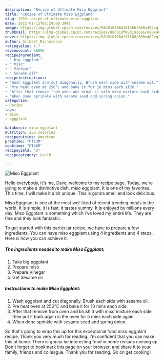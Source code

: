 ```yaml
---
description: "Recipe of Ultimate Miso Eggplant"
title: "Recipe of Ultimate Miso Eggplant"
slug: 2833-recipe-of-ultimate-miso-eggplant
date: 2022-01-13T02:24:00.394Z
image: https://img-global.cpcdn.com/recipes/88d018f08d191666/680x482cq70/miso-eggplant-recipe-main-photo.jpg
thumbnail: https://img-global.cpcdn.com/recipes/88d018f08d191666/680x482cq70/miso-eggplant-recipe-main-photo.jpg
cover: https://img-global.cpcdn.com/recipes/88d018f08d191666/680x482cq70/miso-eggplant-recipe-main-photo.jpg
author: Gilbert Richardson
ratingvalue: 4.7
reviewcount: 38096
recipeingredient:
- " big eggplant"
- " miso"
- " Vinegar"
- " Sesame oil"
recipeinstructions:
- "Wash eggplant and cut diagonally. Brush each side with sesame oil."
- "Pre heat oven at 250°C and bake it for 10 mins each side."
- "After that remove from oven and brush it with miso mixture each side then put it back again in the oven for 5 mins each side again."
- "When done sprinkle with sesame seed and spring onion."
categories:
- Recipe
tags:
- miso
- eggplant

katakunci: miso eggplant 
nutrition: 236 calories
recipecuisine: American
preptime: "PT13M"
cooktime: "PT46M"
recipeyield: "3"
recipecategory: Lunch

---
```



![Miso Eggplant](https://img-global.cpcdn.com/recipes/88d018f08d191666/680x482cq70/miso-eggplant-recipe-main-photo.jpg)

Hello everybody, it's me, Dave, welcome to my recipe page. Today, we're going to make a distinctive dish, miso eggplant. It is one of my favorites. This time, I will make it a bit unique. This is gonna smell and look delicious.

Miso Eggplant is one of the most well liked of recent trending meals in the world. It is simple, it is fast, it tastes yummy. It is enjoyed by millions every day. Miso Eggplant is something which I've loved my entire life. They are fine and they look fantastic.




To get started with this particular recipe, we have to prepare a few ingredients. You can have miso eggplant using 4 ingredients and 4 steps. Here is how you can achieve it.

<!--inarticleads1-->

##### The ingredients needed to make Miso Eggplant:

1. Take  big eggplant
1. Prepare  miso
1. Prepare  Vinegar
1. Get  Sesame oil




<!--inarticleads2-->

##### Instructions to make Miso Eggplant:

1. Wash eggplant and cut diagonally. Brush each side with sesame oil.
1. Pre heat oven at 250°C and bake it for 10 mins each side.
1. After that remove from oven and brush it with miso mixture each side then put it back again in the oven for 5 mins each side again.
1. When done sprinkle with sesame seed and spring onion.




So that's going to wrap this up for this exceptional food miso eggplant recipe. Thank you very much for reading. I'm confident that you can make this at home. There is gonna be interesting food in home recipes coming up. Don't forget to bookmark this page on your browser, and share it to your family, friends and colleague. Thank you for reading. Go on get cooking!
